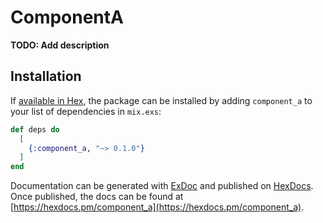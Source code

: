 # ComponentA

**TODO: Add description**

## Installation

If [available in Hex](https://hex.pm/docs/publish), the package can be installed
by adding `component_a` to your list of dependencies in `mix.exs`:

```elixir
def deps do
  [
    {:component_a, "~> 0.1.0"}
  ]
end
```

Documentation can be generated with [ExDoc](https://github.com/elixir-lang/ex_doc)
and published on [HexDocs](https://hexdocs.pm). Once published, the docs can
be found at [https://hexdocs.pm/component_a](https://hexdocs.pm/component_a).

